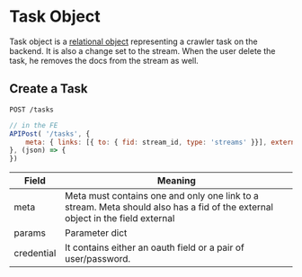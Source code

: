 # Task Object

Task object is a [relational object](#relational-object) representing a crawler task on the backend.
It is also a change set to the stream.  When the user delete the task, he removes the docs from the stream as well.

## Create a Task

`POST /tasks`

```javascript
// in the FE
APIPost( '/tasks', {
	meta: { links: [{ to: { fid: stream_id, type: 'streams' }}], external: external_object_id }
}, (json) => {
})
```

Field | Meaning
----- | --------
meta  | Meta must contains one and only one link to a stream.  Meta should also has a fid of the external object in the field external
params| Parameter dict
credential | It contains either an oauth field or a pair of user/password.





